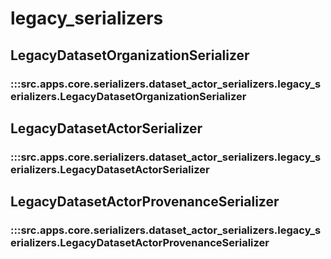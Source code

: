# legacy_serializers

## LegacyDatasetOrganizationSerializer

### :::src.apps.core.serializers.dataset_actor_serializers.legacy_serializers.LegacyDatasetOrganizationSerializer

## LegacyDatasetActorSerializer

### :::src.apps.core.serializers.dataset_actor_serializers.legacy_serializers.LegacyDatasetActorSerializer

## LegacyDatasetActorProvenanceSerializer

### :::src.apps.core.serializers.dataset_actor_serializers.legacy_serializers.LegacyDatasetActorProvenanceSerializer


